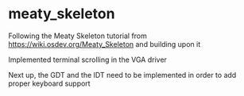 # meaty_skeleton
 Following the Meaty Skeleton tutorial from https://wiki.osdev.org/Meaty_Skeleton and building upon it

Implemented terminal scrolling in the VGA driver

Next up, the GDT and the IDT need to be implemented in order to add proper keyboard support